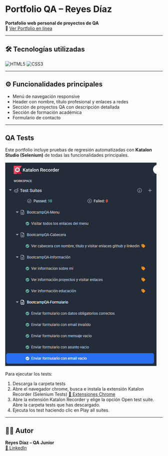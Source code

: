 # Portfolio QA – Reyes Díaz  
**Portafolio web personal de proyectos de QA**  
🔗 [Ver Portfolio en línea](https://bootcamp-qa.github.io/portfolioqa/)

---

## 🛠 Tecnologías utilizadas
![HTML5](https://img.shields.io/badge/html5-%23E34F26.svg?style=for-the-badge&logo=html5&logoColor=white)
![CSS3](https://img.shields.io/badge/css3-%231572B6.svg?style=for-the-badge&logo=css3&logoColor=white)

---

## ⚙️ Funcionalidades principales
- Menú de navegación responsive
- Header con nombre, título profesional y enlaces a redes
- Sección de proyectos QA con descripción detallada
- Sección de formación académica
- Formulario de contacto

---

## QA Tests
Este portfolio incluye pruebas de regresión automatizadas con **Katalon Studio (Selenium)** de todas las funcionalidades principales. 

![Resultados](./tests/resultados.png)

Para ejecutar los tests:
1. Descarga la carpeta tests
2. Abre el navegador chrome, busca e instala la extensión Katalon Recorder (Selenium Tests) [🔗 Extensiones Chrome](https://chromewebstore.google.com/ )
3. Abre la extensión Katalon Recorder y elige la opción Open test suite. Abre la carpeta tests que has descargado.
4. Ejecuta los test haciendo clic en Play all suites.

---

## 👩‍💻 Autor
**Reyes Díaz – QA Junior**  
[🔗 LinkedIn](https://www.linkedin.com/in/reyescuesta)

